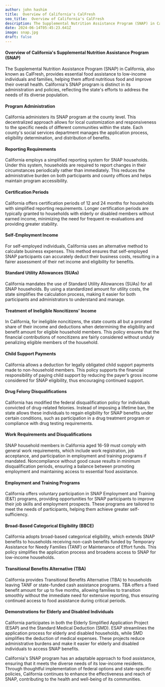 ```yaml
---
author: john hashim
title:  Overview of California's CalFresh
seo_title:  Overview of California's CalFresh
description: The Supplemental Nutrition Assistance Program (SNAP) in California, also known as CalFresh, provides essential food assistance to low-income individuals and families, helping them afford nutritious food and improve their overall health. 
date: 2024-06-14T05:45:23.641Z
image: snap.jpg
draft: false
---
```


#### Overview of California's Supplemental Nutrition Assistance Program (SNAP)

The Supplemental Nutrition Assistance Program (SNAP) in California, also known as CalFresh, provides essential food assistance to low-income individuals and families, helping them afford nutritious food and improve their overall health. California's SNAP program is distinct in its administration and policies, reflecting the state's efforts to address the needs of its diverse population.

#### Program Administration

California administers its SNAP program at the county level. This decentralized approach allows for local customization and responsiveness to the specific needs of different communities within the state. Each county's social services department manages the application process, eligibility determination, and distribution of benefits.

#### Reporting Requirements

California employs a simplified reporting system for SNAP households. Under this system, households are required to report changes in their circumstances periodically rather than immediately. This reduces the administrative burden on both participants and county offices and helps maintain program accessibility.

#### Certification Periods

California offers certification periods of 12 and 24 months for households with simplified reporting requirements. Longer certification periods are typically granted to households with elderly or disabled members without earned income, minimizing the need for frequent re-evaluations and providing greater stability.

#### Self-Employment Income

For self-employed individuals, California uses an alternative method to calculate business expenses. This method ensures that self-employed SNAP participants can accurately deduct their business costs, resulting in a fairer assessment of their net income and eligibility for benefits.

#### Standard Utility Allowances (SUAs)

California mandates the use of Standard Utility Allowances (SUAs) for all SNAP households. By using a standardized amount for utility costs, the state simplifies the calculation process, making it easier for both participants and administrators to understand and manage.

#### Treatment of Ineligible Noncitizens' Income

In California, for ineligible noncitizens, the state counts all but a prorated share of their income and deductions when determining the eligibility and benefit amount for eligible household members. This policy ensures that the financial contributions of noncitizens are fairly considered without unduly penalizing eligible members of the household.

#### Child Support Payments

California allows a deduction for legally obligated child support payments made to non-household members. This policy supports the financial responsibility of paying child support by reducing the payer’s gross income considered for SNAP eligibility, thus encouraging continued support.

#### Drug Felony Disqualifications

California has modified the federal disqualification policy for individuals convicted of drug-related felonies. Instead of imposing a lifetime ban, the state allows these individuals to regain eligibility for SNAP benefits under certain conditions, such as participation in a drug treatment program or compliance with drug testing requirements.

#### Work Requirements and Disqualifications

SNAP household members in California aged 16-59 must comply with general work requirements, which include work registration, job acceptance, and participation in employment and training programs if mandated. Noncompliance without good cause results in minimum disqualification periods, ensuring a balance between promoting employment and maintaining access to essential food assistance.

#### Employment and Training Programs

California offers voluntary participation in SNAP Employment and Training (E&T) programs, providing opportunities for SNAP participants to improve their job skills and employment prospects. These programs are tailored to meet the needs of participants, helping them achieve greater self-sufficiency.

#### Broad-Based Categorical Eligibility (BBCE)

California adopts broad-based categorical eligibility, which extends SNAP benefits to households receiving non-cash benefits funded by Temporary Assistance for Needy Families (TANF) or Maintenance of Effort funds. This policy simplifies the application process and broadens access to SNAP for low-income households.

#### Transitional Benefits Alternative (TBA)

California provides Transitional Benefits Alternative (TBA) to households leaving TANF or state-funded cash assistance programs. TBA offers a fixed benefit amount for up to five months, allowing families to transition smoothly without the immediate need for extensive reporting, thus ensuring continued access to food assistance during critical periods.

#### Demonstrations for Elderly and Disabled Individuals

California participates in both the Elderly Simplified Application Project (ESAP) and the Standard Medical Deduction (SMD). ESAP streamlines the application process for elderly and disabled households, while SMD simplifies the deduction of medical expenses. These projects reduce administrative burdens and make it easier for elderly and disabled individuals to access SNAP benefits.

California's SNAP program has an adaptable approach to food assistance, ensuring that it meets the diverse needs of its low-income residents. Through thoughtful implementation of federal options and state-specific policies, California continues to enhance the effectiveness and reach of SNAP, contributing to the health and well-being of its communities.

